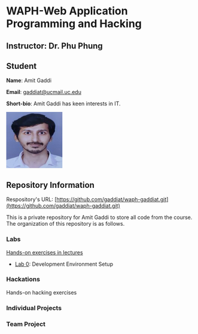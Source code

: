 # WAPH-Web Application Programming and Hacking

## Instructor: Dr. Phu Phung

## Student

**Name**: Amit Gaddi

**Email**: gaddiat@ucmail.uc.edu

**Short-bio**: Amit Gaddi has keen interests in IT. 

![Amit's headshot](images/Pic.jpg)

## Repository Information

Respository's URL: [https://github.com/gaddiat/waph-gaddiat.git](https://github.com/gaddiat/waph-gaddiat.git)

This is a private repository for Amit Gaddi to store all code from the course. The organization of this repository is as follows.

### Labs 

[Hands-on exercises in lectures](labs) 

  - [Lab 0](labs/lab0): Development Environment Setup 


### Hackations

Hands-on hacking exercises

### Individual Projects

### Team Project